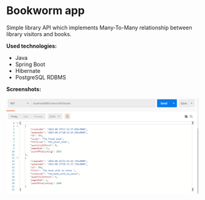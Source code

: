 # Bookworm app

Simple library API which implements Many-To-Many relationship between library visitors and books.

**Used technologies:**
* Java
* Spring Boot
* Hibernate
* PostgreSQL RDBMS

**Screenshots:**
<p align="center"><img src="imgs/img1.png"></p>

